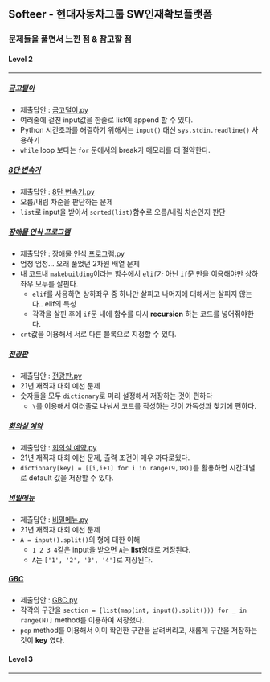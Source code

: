 ## Softeer - 현대자동차그룹 SW인재확보플랫폼 
### 문제들을 풀면서 느낀 점 & 참고할 점

#### Level 2
***
##### [금고털이](https://softeer.ai/practice/info.do?idx=1&eid=395)
+ 제출답안 : [금고털이.py](https://github.com/kxxbeomjun/Algorithm-study/blob/main/Softeer/Level%202/%EA%B8%88%EA%B3%A0%ED%84%B8%EC%9D%B4.py)
+ 여러줄에 걸친 input값을 한줄로 list에 append 할 수 있다.
+ Python 시간초과를 해결하기 위해서는 ```input()``` 대신 ```sys.stdin.readline()``` 사용하기
+ ```while``` loop 보다는 ```for``` 문에서의 break가 메모리를 더 절약한다.

##### [8단 변속기](https://www.softeer.ai/practice/info.do?idx=1&eid=408&sw_prbl_sbms_sn=181201)
+ 제출답안 : [8단 변속기.py](https://github.com/kxxbeomjun/Algorithm-study/blob/main/Softeer/Level%202/8%EB%8B%A8%20%EB%B3%80%EC%86%8D%EA%B8%B0.py)
+ 오름/내림 차순을 판단하는 문제
+ ```list```로 input을 받아서 ```sorted(list)```함수로 오름/내림 차순인지 판단

##### [장애물 인식 프로그램](https://www.softeer.ai/practice/info.do?idx=1&eid=409&sw_prbl_sbms_sn=181207)
+ 제출답안 : [장애물 인식 프로그램.py](https://github.com/kxxbeomjun/Algorithm-study/blob/main/Softeer/Level%202/%EC%9E%A5%EC%95%A0%EB%AC%BC%20%EC%9D%B8%EC%8B%9D%20%ED%94%84%EB%A1%9C%EA%B7%B8%EB%9E%A8.py)
+ 엄청 엄청... 오래 풀었던 2차원 배열 문제
+ 내 코드내 ```makebuilding```이라는 함수에서 ```elif```가 아닌 ```if```문 만을 이용해야만 상하좌우 모두를 살핀다.
  + ```elif```를 사용하면 상하좌우 중 하나만 살피고 나머지에 대해서는 살피지 않는다.. elif의 특성
  + 각각을 살핀 후에 ```if```문 내에 함수를 다시 **recursion** 하는 코드를 넣어줘야한다.
+ ```cnt```값을 이용해서 서로 다른 블록으로 지정할 수 있다.

##### [전광판](https://www.softeer.ai/practice/info.do?idx=1&eid=624)
+ 제출답안 : [전광판.py](https://github.com/kxxbeomjun/Algorithm-study/blob/main/Softeer/Level%202/%EC%A0%84%EA%B4%91%ED%8C%90.py)
+ 21년 재직자 대회 예선 문제
+ 숫자들을 모두 ```dictionary```로 미리 설정해서 저장하는 것이 편하다
  + ```\```를 이용해서 여러줄로 나눠서 코드를 작성하는 것이 가독성과 찾기에 편하다.

##### [회의실 예약](https://www.softeer.ai/practice/info.do?idx=1&eid=626)
+ 제출답안 : [회의실 예약.py](https://github.com/kxxbeomjun/Algorithm-study/blob/main/Softeer/Level%202/%ED%9A%8C%EC%9D%98%EC%8B%A4%20%EC%98%88%EC%95%BD.py)
+ 21년 재직자 대회 예선 문제, 출력 조건이 매우 까다로웠다.
+ ```dictionary[key] = [[i,i+1] for i in range(9,18)]```를 활용하면 시간대별로 default 값을 저장할 수 있다.

##### [비밀메뉴](https://www.softeer.ai/practice/info.do?idx=1&eid=623&sw_prbl_sbms_sn=181299)
+ 제출답안 : [비밀메뉴.py](https://github.com/kxxbeomjun/Algorithm-study/blob/main/Softeer/Level%202/%EB%B9%84%EB%B0%80%EB%A9%94%EB%89%B4.py)
+ 21년 재직자 대회 예선 문제
+ ```A = input().split()```의 형에 대한 이해
  + ```1 2 3 4```같은 input을 받으면 ```A```는 **list**형태로 저장된다. 
  + ```A```는 ```['1', '2', '3', '4']```로 저장된다. 

##### [GBC](https://www.softeer.ai/practice/info.do?idx=1&eid=584)
+ 제출답안 : [GBC.py](https://github.com/kxxbeomjun/Algorithm-study/blob/main/Softeer/Level%202/GBC.py)
+ 각각의 구간을 ```section = [list(map(int, input().split())) for _ in range(N)]``` method를 이용하여 저장했다.
+ ```pop``` method를 이용해서 이미 확인한 구간을 날려버리고, 새롭게 구간을 저장하는 것이 **key** 였다.



#### Level 3
***
